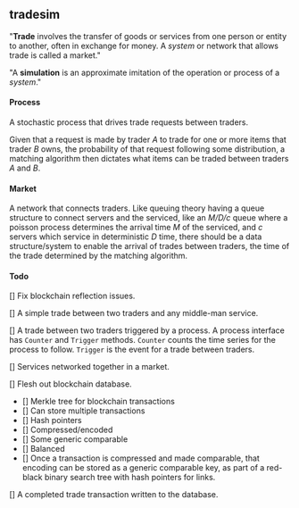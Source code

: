 ## tradesim
"**Trade** involves the transfer of goods or services from one person or entity
to another, often in exchange for money. A *system* or network that allows
trade is called a market."

"A **simulation** is an approximate imitation of the operation or process of a
*system*."

#### Process
A stochastic process that drives trade requests between traders.

Given that a request is made by trader *A* to trade for one
or more items that trader *B* owns, the probability of that request following
some distribution, a matching algorithm then dictates what items
can be traded between traders *A* and *B*.

#### Market
A network that connects traders. Like queuing theory having a queue structure
to connect servers and the serviced, like an *M/D/c* queue where a poisson process determines
the arrival time *M* of the serviced, and *c* servers which service in deterministic *D* time,
there should be a data structure/system to enable the arrival of trades between traders,
the time of the trade determined by the matching algorithm.

#### Todo
[] Fix blockchain reflection issues.

[] A simple trade between two traders and any middle-man service.

[] A trade between two traders triggered by a process.
   A process interface has `Counter` and `Trigger` methods.
   `Counter` counts the time series for the process to follow.
   `Trigger` is the event for a trade between traders.

[] Services networked together in a market.

[] Flesh out blockchain database.
   - [] Merkle tree for blockchain transactions
   - [] Can store multiple transactions
   - [] Hash pointers
   - [] Compressed/encoded
   - [] Some generic comparable
   - [] Balanced
   - [] Once a transaction is compressed and made comparable,
        that encoding can be stored as a generic comparable key,
        as part of a red-black binary search tree with hash pointers for links.

[] A completed trade transaction written to the database.
